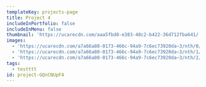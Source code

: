 ```yaml
---
templateKey: projects-page
title: Project 4
includeInPortfolio: false
includeInMenu: false
thumbnail: 'https://ucarecdn.com/aaa5fbd0-e383-40c2-b422-36d712fba641/'
images:
  - 'https://ucarecdn.com/a7a66a80-0173-466c-94a9-7c6ec73920da~3/nth/0/'
  - 'https://ucarecdn.com/a7a66a80-0173-466c-94a9-7c6ec73920da~3/nth/1/'
  - 'https://ucarecdn.com/a7a66a80-0173-466c-94a9-7c6ec73920da~3/nth/2/'
tags:
  - testttt
id: project-GQnCNUpF4
---
```


